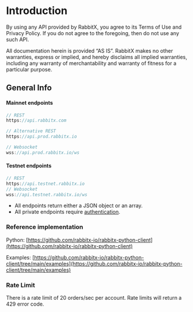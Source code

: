 # Introduction

By using any API provided by RabbitX, you agree to its Terms of Use and Privacy Policy. If you do not agree to the foregoing, then do not use any such API.

All documentation herein is provided ​“AS IS”. RabbitX makes no other warranties, express or implied, and hereby disclaims all implied warranties, including any warranty of merchantability and warranty of fitness for a particular purpose.

## General Info

#### Mainnet endpoints

```go
// REST
https://api.rabbitx.com

// Alternative REST
https://api.prod.rabbitx.io

// Websocket
wss://api.prod.rabbitx.io/ws
```

#### Testnet endpoints

```go
// REST
https://api.testnet.rabbitx.io
// Websocket
wss://api.testnet.rabbitx.io/ws
```

* All endpoints return either a JSON object or an array.
* All private endpoints require [authentication](private-endpoints/authentication.md).

### Reference implementation

Python: [https://github.com/rabbitx-io/rabbitx-python-client](https://github.com/rabbitx-io/rabbitx-python-client)

Examples: [https://github.com/rabbitx-io/rabbitx-python-client/tree/main/examples](https://github.com/rabbitx-io/rabbitx-python-client/tree/main/examples)

### Rate Limit

There is a rate limit of 20 orders/sec per account. Rate limits will return a 429 error code.
